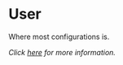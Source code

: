 # User

Where most configurations is.  
  
*Click [here](https://www.sublimetext.com/docs/3/settings.html) for more information.*
